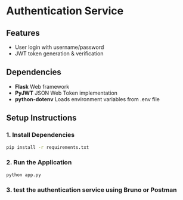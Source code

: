 # Authentication Service

## Features
- User login with username/password
- JWT token generation & verification
  
## Dependencies
- **Flask** Web framework 
- **PyJWT** JSON Web Token implementation 
- **python-dotenv** Loads environment variables from .env file

## Setup Instructions

### 1. Install Dependencies
```sh
pip install -r requirements.txt
```

### 2. Run the Application
```sh
python app.py
```

### 3. test the authentication service using Bruno or Postman
